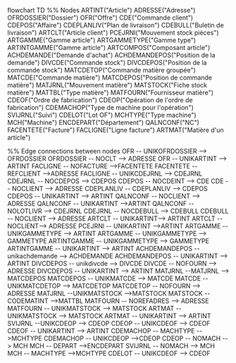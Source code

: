 flowchart TD
%% Nodes
    ARTINT("Article")
    ADRESSE("Adresse")
    OFRDOSSIER("Dossier")
    OFR("Offre")
    CDE("Commande client")
    CDEPOS("Affaire")
    CDEPLANLIV("Plan de livraison")
    CDEBULL("Buletin de livraison")
    ARTCLT("Article client")
    PCEJRNl("Mouvement stock pièces")
    ARTGAMME("Gamme article")
    ARTGAMMETYPE("Gamme type")
    ARTINTGAMME("Gamme article")
    ARTCOMPOS("Composant article")
    ACHDEMANDE("Demande d'achat")
    ACHDEMANDEPOS("Position de la demande")
    DIVCDE("Commande stock")
    DIVCDEPOS("Position de la commande stock")
    MATCDETOP("Commande matière groupée")
    MATCDE("Commande matière")
    MATCDEPOS("Position de commande matière")
    MATJRNL("Mouvement matière")
    MATSTOCK("Fiche stock matière")
    MATTBL("Type matière")
    MATFOURN("Fournisseur matière")
    CDEOF("Ordre de fabrication")
    CDEOP("Opération de l'ordre de fabrication")
    CDEMACHOP("Type de machine pour l'opération")
    SVIJRNL("Suivi")
    CDELOT("Lot OF")
    MCHTYPE("Type machine")
    MCH("Machine")
    ENCDEPART("Département")
    QALNCONF("NC")
    FACENTETE("Facture")
    FACLIGNE("Ligne facture")
    ARTMAT("Matière d'un article")

%% Edge connections between nodes
    OFR -- UNIKOFRDOSSIER --> OFRDOSSIER
    OFRDOSSIER -- NOCLT --> ADRESSE
    OFR -- UNIKARTINT --> ARTINT
    FACLIGNE -- NOFACTURE -->FACENTETE
    FACENTETE -- REFCLIENT -->ADRESSE
    FACLIGNE -- UNIKCDEJRNL --> CDEJRNL
    CDEJRNL -- NOCDEPOS --> CDEPOS
    CDEPOS -- NOCDEINT --> CDE
    CDE -- NOCLIENT --> ADRESSE
    CDEPLANLIV -- CDEPLANLIV --> CDEPOS
    CDEPOS -- UNIKARTINT --> ARTINT
    QALNCONF -- NOCLIENT --> ADRESSE
    QALNCONF -- UNIKARTINT -->ARTINT
    QALNCONF -- NOLOTLIVR --> CDEJRNL
    CDEJRNL -- NOCDEBULL --> CDEBULL
    CDEBULL -- NOCLIENT --> ADRESSE
    ARTCLT -- UNIKARTINT--> ARTINT
    ARTCLT -- NOCLIENT--> ADRESSE
    PCEJRNl -- UNIKARTINT -->ARTINT
    ARTGAMME -- UNIKGAMMETYPE --> ARTINT
    ARTGAMME -- UNIKGAMMETYPE --> GAMMETYPE
    ARTINTGAMME -- UNIKGAMMETYPE --> GAMMETYPE
    ARTINTGAMME -- UNIKARTINT --> ARTINT
    ACHDEMANDEPOS -- unikachdemande --> ACHDEMANDE
    ACHDEMANDEPOS -- UNIKARTINT --> ARTINT
    DIVCDEPOS -- unikdivcde --> DIVCDE
    DIVCDE -- NOFOURN --> ADRESSE
    DIVCDEPOS -- UNIKARTINT --> ARTINT
    MATJRNL --MATJRNL --> MATCDEPOS
    MATCDEPOS -- UNIKMATCDE --> MATCDE
    MATCDE -- UNIKMATCDETOP --> MATCDETOP
    MATCDETOP -- NOFOURN --> ADRESSE
    MATJRNL --UNIKMATSTOCK -->MATSTOCK
    MATSTOCK -- CODEMATINT -->MATTBL
    MATFOURN -- NOREFADRES --> ADRESSE
    MATFOURN -- UNIKMATSTOCK --> MATSTOCK
    ARTMAT -- UNIKMATSTOCK --> MATSTOCK
    ARTMAT -- UNIKARTINT --> ARTINT
    SVIJRNL --UNIKCDEOP --> CDEOP
    CDEOP -- UNIKCDEOF --> CDEOF
    CDEOF -- UNIKARTINT --> ARTINT
    CDEMACHOP -- MACHTYPE -->MCHTYPE
    CDEMACHOP -- UNIKCDEOP -->CDEOP
    CDEOP -- NOMACH --> MCH
    MCH -- DEPART -->ENCDEPART
    SVIJRNL -- NOMACH --> MCH
    MCH -- MACHTYPE -->MCHTYPE
    CDELOT -- UNIKCDEOF --> CDEOF